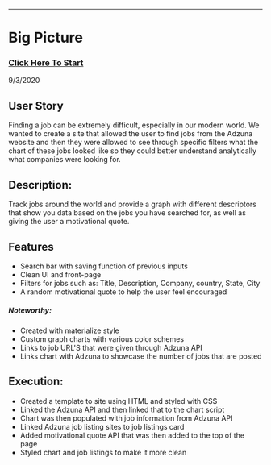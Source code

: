 

---

# Big Picture

### [Click Here To Start](https://sakiskid.github.io/Big-Picture/)

9/3/2020 

## User Story
Finding a job can be extremely difficult, especially in our modern world.  We wanted to create a site that allowed the user to find jobs from the Adzuna website and then they were allowed to see through specific filters what the chart of these jobs looked like so they could better understand analytically what companies were looking for.

## Description:
Track jobs around the world and provide a graph with different descriptors that show you data based on the jobs you have searched for, as well as giving the user a motivational quote.

## Features
- Search bar with saving function of previous inputs
- Clean UI and front-page
- Filters for jobs such as: Title, Description, Company, country, State, City
- A random motivational quote to help the user feel encouraged

##### Noteworthy:
- Created with materialize style
- Custom graph charts with various color schemes
- Links to job URL'S that were given through Adzuna  API 
- Links chart with Adzuna to showcase the number of jobs that are posted

## Execution:
- Created a template to site using HTML and styled with CSS
- Linked the Adzuna API and then linked that to the chart script 
- Chart was then populated with job information from Adzuna API
- Linked Adzuna job listing sites to job listings card
- Added motivational quote API that was then added to the top of the page 
- Styled chart and job listings to make it more clean
